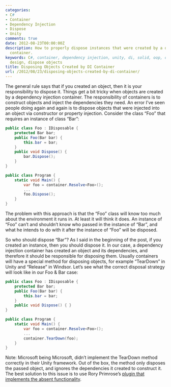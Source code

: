 ```yaml
---
categories:
- C#
- Container
- Dependency Injection
- Dispose
- Unity
comments: true
date: 2012-08-23T00:00:00Z
description: How to properly dispose instances that were created by a dependency injection
  container.
keywords: C#, container, dependency injection, unity, di, solid, oop, object oriented
  design, dispose objects
title: Disposing Objects Created by DI Container
url: /2012/08/23/disposing-objects-created-by-di-container/
---
```


The general rule says that if you created an object, then it is your responsibility to dispose it. Things get a bit tricky when objects are created by a dependency injection container. The responsibility of containers is to construct objects and inject the dependencies they need. An error I’ve seen people doing again and again is to dispose objects that were injected into an object via constructor or property injection. Consider the class “Foo” that requires an instance of class “Bar”:
``` c#
public class Foo : IDisposable {  
    protected Bar bar;  
    public Foo(Bar bar) {  
        this.bar = bar;  
    }  
    public void Dispose() {  
        bar.Dispose();  
    }  
}  

public class Program {  
    static void Main() {  
        var foo = container.Resolve<Foo>();  
        ...  
        foo.Dispose();  
    }  
}  
```
The problem with this approach is that the “Foo” class will know too much about the environment it runs in. At least it will think it does. An instance of “Foo” can’t and shouldn’t know who passed in the instance of “Bar”, and what he intends to do with it after the instance of “Foo” will be disposed.

<!--more-->

So who should dispose “Bar”? As I said in the beginning of the post, if you created an instance, then you should dispose it. In our case, a dependency injection container has created an object and its dependencies, and therefore it should be responsible for disposing them. Usually containers will have a special method for disposing objects, for example “TearDown” in Unity and “Release” in Windsor.
Let’s see what the correct disposal strategy will look like in our Foo & Bar case:
``` c#
public class Foo : IDisposable {  
    protected Bar bar;  
    public Foo(Bar bar) {  
        this.bar = bar;  
    }  
    public void Dispose() { }  
}  

public class Program {  
    static void Main() {  
        var foo = container.Resolve<Foo>();  
        ...  
        container.TearDown(foo);  
    }  
}  
```
Note: Microsoft being Microsoft, didn’t implement the TearDown method correctly in their Unity framework. Out of the box, the method only disposes the passed object, and ignores the dependencies it created to construct it. The best solution to this issue is to use Rory Primrose’s [plugin that implements the absent functionality](http://www.neovolve.com/post/2010/06/18/Unity-Extension-For-Disposing-Build-Trees-On-TearDown.aspx).
